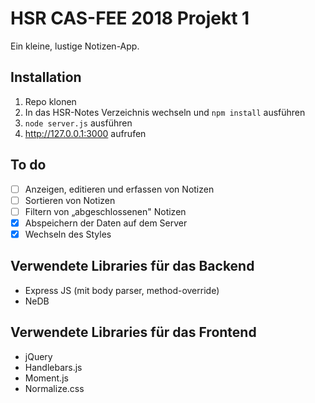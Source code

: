 # HSR CAS-FEE 2018 Projekt 1

Ein kleine, lustige Notizen-App.

## Installation

1. Repo klonen
2. In das HSR-Notes Verzeichnis wechseln und `npm install` ausführen
3. `node server.js` ausführen
4. http://127.0.0.1:3000 aufrufen

## To do

- [ ] Anzeigen, editieren und erfassen von Notizen
- [ ] Sortieren von Notizen
- [ ] Filtern von „abgeschlossenen" Notizen
- [x] Abspeichern der Daten auf dem Server
- [x] Wechseln des Styles

## Verwendete Libraries für das Backend

* Express JS (mit body parser, method-override)
* NeDB

## Verwendete Libraries für das Frontend

* jQuery
* Handlebars.js
* Moment.js
* Normalize.css

